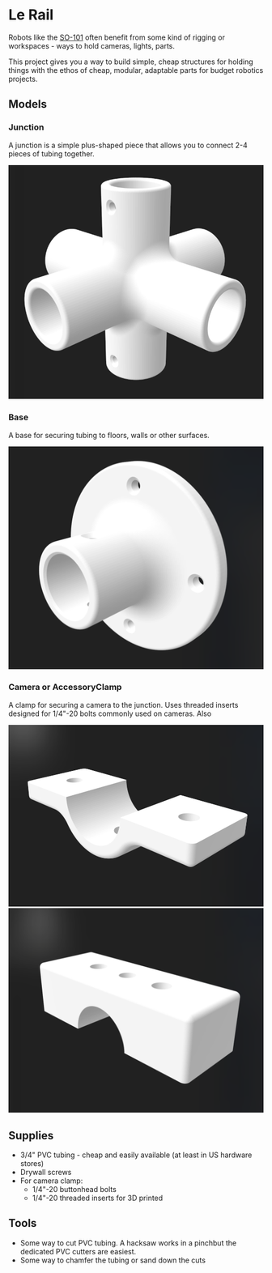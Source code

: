 # Le Rail

Robots like the [SO-101](https://huggingface.co/docs/lerobot/en/so101) often benefit from some kind of rigging or workspaces - ways to hold cameras, lights, parts.

This project gives you a way to build simple, cheap structures for holding things with the ethos of cheap, modular, adaptable parts for budget robotics projects.

## Models
### Junction

A junction is a simple plus-shaped piece that allows you to connect 2-4 pieces of tubing together.

![Junction](images/junction.png)

### Base

A base for securing tubing to floors, walls or other surfaces.

![Base](images/base.png)

### Camera or AccessoryClamp

A clamp for securing a camera to the junction. Uses threaded inserts designed for 1/4"-20 bolts commonly used on cameras. Also

![Camera Clamp](images/camera_1.png)
![Camera Clamp Part 2](images/camera_2.png)

## Supplies
- 3/4" PVC tubing - cheap and easily available (at least in US hardware stores)
- Drywall screws
- For camera clamp: 
    - 1/4"-20 buttonhead bolts
    - 1/4"-20 threaded inserts for 3D printed

## Tools
- Some way to cut PVC tubing. A hacksaw works in a pinchbut the dedicated PVC cutters are easiest.
- Some way to chamfer the tubing or sand down the cuts
